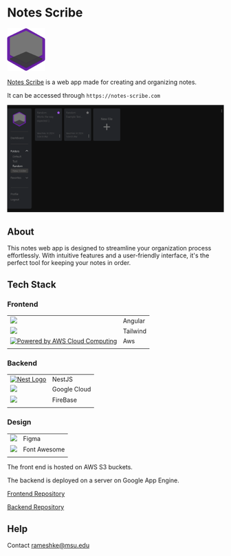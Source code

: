 # Notes Scribe
     
<img src = "src/assets/Logo.png" height="100">

[Notes Scribe](https://notes-scribe.com) is a web app made for creating and organizing notes.

It can be accessed through `https://notes-scribe.com`

<img src="src/assets/Screenshot 2024-02-14 at 17-04-59 Notes Srcibe.png">

## About

This notes web app is designed to streamline your organization process effortlessly. With intuitive features and a user-friendly interface, it's the perfect tool for keeping your notes in order.

## Tech Stack


### Frontend
|       |  |
| ----------- | ----------- |
| <a href="https://angular.io/"><img src="https://angular.io/assets/images/logos/angular/angular.svg" width="30" /></a>           | Angular       |
| <a href="https://tailwindcss.com/"><img src="https://tailwindcss.com/_next/static/media/tailwindcss-mark.3c5441fc7a190fb1800d4a5c7f07ba4b1345a9c8.svg" width = 30></a>   | Tailwind    |
| <a href="https://aws.amazon.com/what-is-cloud-computing"><img src="https://d0.awsstatic.com/logos/powered-by-aws-white.png" alt="Powered by AWS Cloud Computing" height = "20"></a>            | Aws      |
|            |       |

### Backend
|        |  |
| ----------- |  ------------ |
| <a href="https://nestjs.com/" target="blank"><img src="https://nestjs.com/img/logo-small.svg" width="30" alt="Nest Logo" /></a>| NestJS       |
| <a href="https://cloud.google.com/?hl=en"><img src="https://lh3.googleusercontent.com/VEnnK2SyklusfxZ3dIYjlQH3xSwK2BFSJ69TFQ9g8HjM6m3CouRlTia5FW3z3GS0x83WC9TylZCaA9Jf_2kmr7mXxI9_HYLZTFy_bg" width = "30"></a> | Google Cloud |
| <a href="https://firebase.google.com/" target="blank"><img src="https://firebase.google.com/static/downloads/brand-guidelines/SVG/logo-logomark.svg" height = 30></a> | FireBase |
|            |       |

### Design
|        |  |
| ----------- | ------------- |
| <a href="https://www.figma.com"><img src="https://www.svgrepo.com/show/303210/figma-1-logo.svg" width="30" /></a>               | Figma         |
| <img src="https://img.shields.io/badge/Font_Awesome-339AF0?style=for-the-badge&logo=fontawesome&logoColor=white">  | Font Awesome  |
|            |       |

The front end is hosted on AWS S3 buckets.

The backend is deployed on a server on Google App Engine.

[Frontend Repository](https://github.com/Keerthi598/notes)

[Backend Repository]()

## Help 

Contact rameshke@msu.edu 
